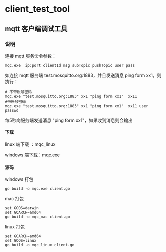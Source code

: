 # client_test_tool

## mqtt 客户端调试工具

### 说明
连接 mqtt 服务命令参数：
```shell
mqc.exe  ip:port clientId msg subTopic pushTopic user pass
```
如连接 mqtt 服务端 test.mosquitto.org:1883，并且发送消息 ping form xx1，则执行：
```shell
# 不带账号密码
mqc.exe "test.mosquitto.org:1883" xx1 "ping form xx1"  xx11
#带账号密码
mqc.exe "test.mosquitto.org:1883" xx1 "ping form xx1"  xx11 user passwd

```
每5秒向服务端发送消息 "ping form xx1"，如果收到消息则会输出

#### 下载
linux 端下载 ：mqc_linux

windows 端下载：mqc.exe

#### 源码

windows 打包

```shell
go build -o mqc.exe client.go
```

mac 打包
```shell
set GOOS=darwin
set GOARCH=amd64
go build -o mqc_mac client.go
```

linux 打包
```shell
set GOARCH=amd64
set GOOS=linux
go build -o mqc_linux client.go
```
